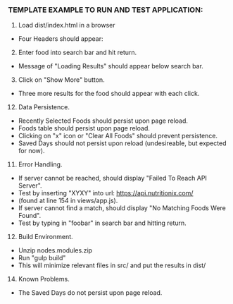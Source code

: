 ### TEMPLATE EXAMPLE   TO RUN AND TEST APPLICATION:

1. Load dist/index.html in a browser

  * Four Headers should appear:

2. Enter food into search bar and hit return.

  * Message of "Loading Results" should appear below search bar.

3. Click on "Show More" button.

  * Three more results for the food should appear with each click.

12. Data Persistence.

  * Recently Selected Foods should persist upon page reload.
  * Foods table should persist upon page reload.
  * Clicking on "x" icon or "Clear All Foods" should prevent persistence.
  * Saved Days should not persist upon reload (undesireable, but expected for now).

11. Error Handling.

  * If server cannot be reached, should display "Failed To Reach API Server".
  * Test by inserting "XYXY" into url: https://api.nutritionix.com/
  * (found at line 154 in views/app.js).
  * If server cannot find a match, should display "No Matching Foods Were Found".
  * Test by typing in "foobar" in search bar and hitting return.

12. Build Environment.

  * Unzip nodes.modules.zip
  * Run "gulp build"
  * This will minimize relevant files in src/ and put the results in dist/

14. Known Problems.

  * The Saved Days do not persist upon page reload.
